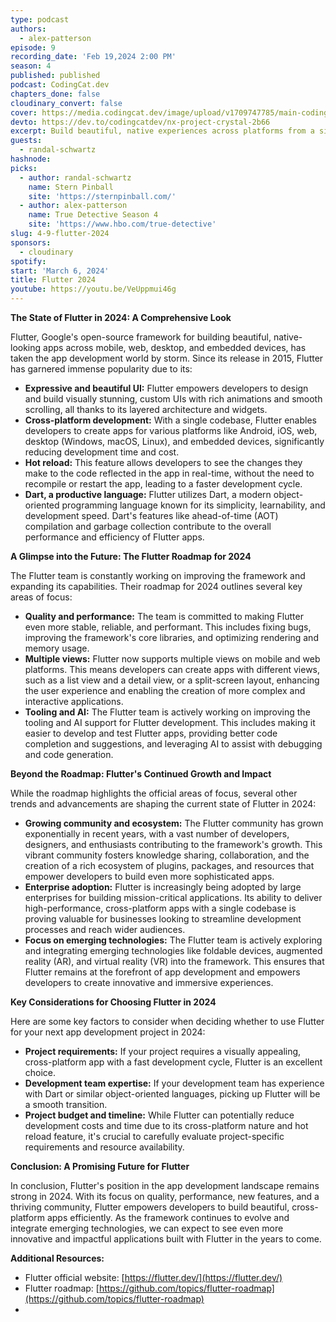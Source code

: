 ```yaml
---
type: podcast
authors:
  - alex-patterson
episode: 9
recording_date: 'Feb 19,2024 2:00 PM'
season: 4
published: published
podcast: CodingCat.dev
chapters_done: false
cloudinary_convert: false
cover: https://media.codingcat.dev/image/upload/v1709747785/main-codingcatdev-photo/4_flutter-2024.png
devto: https://dev.to/codingcatdev/nx-project-crystal-2b66
excerpt: Build beautiful, native experiences across platforms from a single codebase.
guests:
  - randal-schwartz
hashnode:
picks:
  - author: randal-schwartz
    name: Stern Pinball
    site: 'https://sternpinball.com/'
  - author: alex-patterson
    name: True Detective Season 4
    site: 'https://www.hbo.com/true-detective'
slug: 4-9-flutter-2024
sponsors:
  - cloudinary
spotify:
start: 'March 6, 2024'
title: Flutter 2024
youtube: https://youtu.be/VeUppmui46g
---
```


**The State of Flutter in 2024: A Comprehensive Look**

Flutter, Google's open-source framework for building beautiful, native-looking apps across mobile, web, desktop, and embedded devices, has taken the app development world by storm. Since its release in 2015, Flutter has garnered immense popularity due to its:

- **Expressive and beautiful UI:** Flutter empowers developers to design and build visually stunning, custom UIs with rich animations and smooth scrolling, all thanks to its layered architecture and widgets.
- **Cross-platform development:** With a single codebase, Flutter enables developers to create apps for various platforms like Android, iOS, web, desktop (Windows, macOS, Linux), and embedded devices, significantly reducing development time and cost.
- **Hot reload:** This feature allows developers to see the changes they make to the code reflected in the app in real-time, without the need to recompile or restart the app, leading to a faster development cycle.
- **Dart, a productive language:** Flutter utilizes Dart, a modern object-oriented programming language known for its simplicity, learnability, and development speed. Dart's features like ahead-of-time (AOT) compilation and garbage collection contribute to the overall performance and efficiency of Flutter apps.

**A Glimpse into the Future: The Flutter Roadmap for 2024**

The Flutter team is constantly working on improving the framework and expanding its capabilities. Their roadmap for 2024 outlines several key areas of focus:

- **Quality and performance:** The team is committed to making Flutter even more stable, reliable, and performant. This includes fixing bugs, improving the framework's core libraries, and optimizing rendering and memory usage.
- **Multiple views:** Flutter now supports multiple views on mobile and web platforms. This means developers can create apps with different views, such as a list view and a detail view, or a split-screen layout, enhancing the user experience and enabling the creation of more complex and interactive applications.
- **Tooling and AI:** The Flutter team is actively working on improving the tooling and AI support for Flutter development. This includes making it easier to develop and test Flutter apps, providing better code completion and suggestions, and leveraging AI to assist with debugging and code generation.

**Beyond the Roadmap: Flutter's Continued Growth and Impact**

While the roadmap highlights the official areas of focus, several other trends and advancements are shaping the current state of Flutter in 2024:

- **Growing community and ecosystem:** The Flutter community has grown exponentially in recent years, with a vast number of developers, designers, and enthusiasts contributing to the framework's growth. This vibrant community fosters knowledge sharing, collaboration, and the creation of a rich ecosystem of plugins, packages, and resources that empower developers to build even more sophisticated apps.
- **Enterprise adoption:** Flutter is increasingly being adopted by large enterprises for building mission-critical applications. Its ability to deliver high-performance, cross-platform apps with a single codebase is proving valuable for businesses looking to streamline development processes and reach wider audiences.
- **Focus on emerging technologies:** The Flutter team is actively exploring and integrating emerging technologies like foldable devices, augmented reality (AR), and virtual reality (VR) into the framework. This ensures that Flutter remains at the forefront of app development and empowers developers to create innovative and immersive experiences.

**Key Considerations for Choosing Flutter in 2024**

Here are some key factors to consider when deciding whether to use Flutter for your next app development project in 2024:

- **Project requirements:** If your project requires a visually appealing, cross-platform app with a fast development cycle, Flutter is an excellent choice.
- **Development team expertise:** If your development team has experience with Dart or similar object-oriented languages, picking up Flutter will be a smooth transition.
- **Project budget and timeline:** While Flutter can potentially reduce development costs and time due to its cross-platform nature and hot reload feature, it's crucial to carefully evaluate project-specific requirements and resource availability.

**Conclusion: A Promising Future for Flutter**

In conclusion, Flutter's position in the app development landscape remains strong in 2024. With its focus on quality, performance, new features, and a thriving community, Flutter empowers developers to build beautiful, cross-platform apps efficiently. As the framework continues to evolve and integrate emerging technologies, we can expect to see even more innovative and impactful applications built with Flutter in the years to come.

**Additional Resources:**

- Flutter official website: [https://flutter.dev/](https://flutter.dev/)
- Flutter roadmap: [https://github.com/topics/flutter-roadmap](https://github.com/topics/flutter-roadmap)
-
